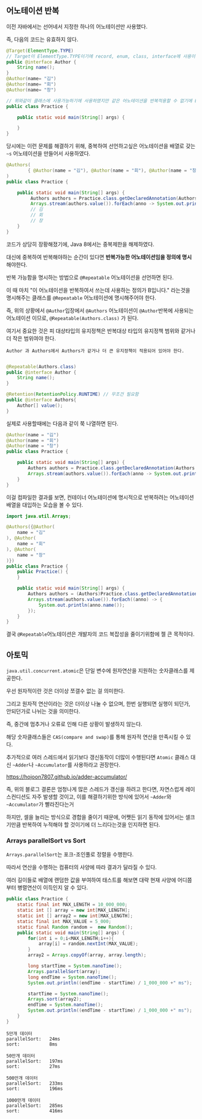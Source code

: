 ## 어노테이션 반복

이전 자바에서는 선어네서 지정한 하나의 어노테이션만 사용했다.

즉, 다음의 코드는 유효하지 않다.

```java
@Target(ElementType.TYPE)
// Target이 ElementType.TYPE이기에 record, enum, class, interface에 사용이 가능하다.
public @interface Author {
    String name();
}
@Author(name= "김")
@Author(name= "회")
@Author(name= "창")

// 위와같이 클래스에 사용가능하기에 사용하였지만 같은 어노테이션을 반복적용할 수 없기에 Error가 발생한다.
public class Practice {

    public static void main(String[] args) {

    }
}
```

당시에는 이런 문제를 해결하기 위해, 중복하여 선언하고싶은 어노테이션을 배열로 갖는 `~s` 어노테이션을 만들어서 사용하였다.

```java
@Authors(
        { @Author(name = "김"), @Author(name = "회"), @Author(name = "창") }
)
public class Practice {

    public static void main(String[] args) {
         Authors authors = Practice.class.getDeclaredAnnotation(Authors.class);
         Arrays.stream(authors.value()).forEach(anno -> System.out.println(anno.name()));
         // 김
         // 회
         // 창
    }
}
```
코드가 상당히 장황해졌기에, Java 8에서는 중복제한을 해제하였다. 

대신에 중복하여 반복해야하는 순간이 있다면 **반복가능한 어노테이션임을 정의에 명시**해야한다.

반복 가능함을 명시하는 방법으로 `@Repeatable` 어노테이션을 선언하면 된다.

이 때 마치 "이 어노테이션을 반복하여서 쓰는데 사용하는 정의가 B입니다." 라는것을 명시해주는 클래스를 `@Repeatable` 어노테이션에 명시해주어야 한다.

즉, 위의 상황에서 `@Author`입장에서 `@Authors` 어노테이션이 `@Author`반복에 사용되는 어노테이션 이므로, `@Repeatable(Authors.class)` 가 된다.

여기서 중요한 것은 피 대상타입의 유지정책은 반복대상 타입의 유지정책 범위와 같거나 더 작은 범위여야 한다.

```
Author 과 Authors에서 Authors가 같거나 더 큰 유지정책이 적용되어 있어야 한다.
```

```java

@Repeatable(Authors.class)
public @interface Author {
    String name();
}

@Retention(RetentionPolicy.RUNTIME) // 무조건 필요함
public @interface Authors{
    Author[] value();
}
```
실제로 사용할때에는 다음과 같이 쭉 나열하면 된다.

```java
@Author(name = "김")
@Author(name = "회")
@Author(name = "창")
public class Practice {

    public static void main(String[] args) {
        Authors authors = Practice.class.getDeclaredAnnotation(Authors.class);
        Arrays.stream(authors.value()).forEach(anno -> System.out.println(anno.name()));
    }
}
```
이걸 컴파일한 결과를 보면, 컨테이너 어노테이션에 명시적으로 반복하려는 어노테이션 배열을 대입하는 모습을 볼 수 있다.

```java
import java.util.Arrays;

@Authors({@Author(
    name = "김"
), @Author(
    name = "회"
), @Author(
    name = "창"
)})
public class Practice {
    public Practice() {
    }

    public static void main(String[] args) {
        Authors authors = (Authors)Practice.class.getDeclaredAnnotation(Authors.class);
        Arrays.stream(authors.value()).forEach((anno) -> {
            System.out.println(anno.name());
        });
    }
}
```

결국 `@Repeatable`어노테이션은 개발자의 코드 복잡성을 줄이기위함에 젤 큰 목적이다.


## 아토믹

`java.util.concurrent.atomic`은 단일 변수에 원자연산을 지원하는 숫자클래스를 제공한다.

우선 원자적이란 것은 더이상 쪼갤수 없는 걸 의미한다.

그리고 원자적 연산이라는 것은 더이상 나눌 수 없으며, 한번 실행되면 실행이 되던가, 안되던가로 나뉘는 것을 의미한다.

즉, 중간에 멈추거나 오류로 인해 다른 상황이 발생하지 않는다.

해당 숫자클래스들은 `CAS(compare and swap)`를 통해 원자적 연산을 만족시킬 수 있다.

추가적으로 여러 스레드에서 읽기보다 갱신동작이 더많이 수행된다면 `Atomic` 클래스 대신 `~Adder`나 `~Accumulator`를 사용하라고 권장한다.

https://hojoon7807.github.io/adder-accumulator/

즉, 위의 블로그 결론은 엄청나게 많은 스레드가 갱신을 하려고 한다면, 자연스럽게 레이스컨디션도 자주 발생할 것이고, 이를 해결하기위한 방식에 있어서 `~Adder`와 `~Accumulator`가 빨라진다는거

하지만, 셀을 늘리는 방식으로 경합을 줄이기 때문에, 어쨋든 읽기 동작에 있어서는 셀크기만큼 반복하여 누적해야 할 것이기에 더 느리다는것을 인지하면 된다.


### Arrays parallelSort vs Sort

`Arrays.parallelSort`는 포크-조인풀로 정렬을 수행한다.

따라서 연산을 수행하는 컴퓨터의 사양에 따라 결과가 달라질 수 있다.

여러 길이들로 배열에 랜덤한 값을 부여하여 태스트를 해보면 대략 현재 사양에 어디쯤 부터 병렬연산이 이득인지 알 수 있다.

```java
public class Practice {
    static final int MAX_LENGTH = 10_000_000;
    static int [] array = new int[MAX_LENGTH];
    static int [] array2 = new int[MAX_LENGTH];
    static final int MAX_VALUE = 5_000;
    static final Random random =  new Random();
    public static void main(String[] args) {
        for(int i = 0;i<MAX_LENGTH;i++){
            array[i] = random.nextInt(MAX_VALUE);
        }
        array2 = Arrays.copyOf(array, array.length);

        long startTime = System.nanoTime();
        Arrays.parallelSort(array);
        long endTime = System.nanoTime();
        System.out.println((endTime - startTime) / 1_000_000 +" ms");

        startTime = System.nanoTime();
        Arrays.sort(array2);
        endTime = System.nanoTime();
        System.out.println((endTime - startTime) / 1_000_000 +" ms");
    }
}
```
```
5만개 데이터
parallelSort:   24ms
sort:           8ms

50만개 데이터
parallelSort:   197ms
sort:           27ms

500만개 데이터
parallelSort:   233ms
sort:           196ms

1000만개 데이터
parallelSort:   285ms
sort:           416ms
```

